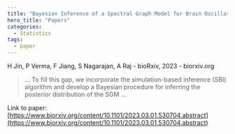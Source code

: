 ```yaml
---
title: "Bayesian Inference of a Spectral Graph Model for Brain Oscillations"
hero_title: "Papers"
categories:
  - Statistics
tags:
  - paper
---
```

H Jin, P Verma, F Jiang, S Nagarajan, A Raj - bioRxiv, 2023 - biorxiv.org



>… To fill this gap, we incorporate the simulation-based inference (SBI) algorithm and develop a Bayesian procedure for inferring the posterior distribution of the SGM …

Link to paper: [https://www.biorxiv.org/content/10.1101/2023.03.01.530704.abstract](https://www.biorxiv.org/content/10.1101/2023.03.01.530704.abstract)
